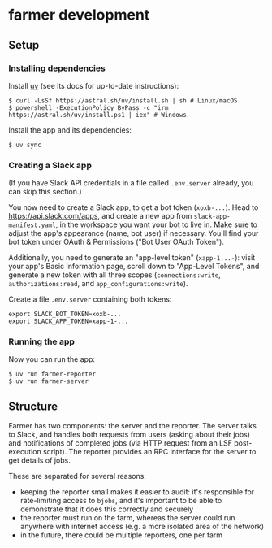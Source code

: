 # farmer development

## Setup

### Installing dependencies

Install [uv][] (see its docs for up-to-date instructions):

```console
$ curl -LsSf https://astral.sh/uv/install.sh | sh # Linux/macOS
$ powershell -ExecutionPolicy ByPass -c "irm https://astral.sh/uv/install.ps1 | iex" # Windows
```

Install the app and its dependencies:

```console
$ uv sync
```

### Creating a Slack app

(If you have Slack API credentials in a file called `.env.server` already, you can skip this section.)

You now need to create a Slack app, to get a bot token (`xoxb-...`). Head to https://api.slack.com/apps, and create a
new app from `slack-app-manifest.yaml`, in the workspace you want your bot to live in. Make sure to adjust the app's
appearance (name, bot user) if necessary. You'll find your bot token under OAuth & Permissions ("Bot User OAuth Token").

Additionally, you need to generate an "app-level token" (`xapp-1...-`): visit your app's Basic Information page, scroll
down to "App-Level Tokens", and generate a new token with all three scopes (`connections:write`, `authorizations:read`,
and `app_configurations:write`).

Create a file `.env.server` containing both tokens:

```shell
export SLACK_BOT_TOKEN=xoxb-...
export SLACK_APP_TOKEN=xapp-1-...
```

### Running the app

Now you can run the app:

```console
$ uv run farmer-reporter
$ uv run farmer-server
```

[uv]: https://docs.astral.sh/uv/

## Structure

Farmer has two components: the server and the reporter. The server talks to Slack, and handles both requests from users
(asking about their jobs) and notifications of completed jobs (via HTTP request from an LSF post-execution script). The
reporter provides an RPC interface for the server to get details of jobs.

These are separated for several reasons:

- keeping the reporter small makes it easier to audit: it's responsible for rate-limiting access to `bjobs`, and it's
  important to be able to demonstrate that it does this correctly and securely
- the reporter must run on the farm, whereas the server could run anywhere with internet access (e.g. a more isolated
  area of the network)
- in the future, there could be multiple reporters, one per farm
